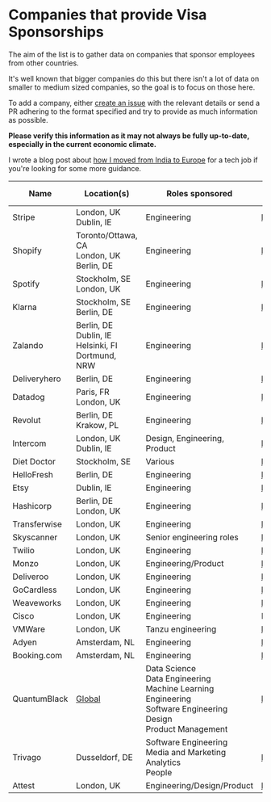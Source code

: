 # Companies that provide Visa Sponsorships


The aim of the list is to gather data on companies that sponsor employees from other countries.

It's well known that bigger companies do this but there isn't a lot of data on smaller to medium sized companies, so the goal is to focus on those here.

To add a company, either [create an issue](https://github.com/shubheksha/companies-sponsoring-visas/issues/new) with the relevant details or send a PR adhering to the format specified and try to provide as much information as possible.

**Please verify this information as it may not always be fully up-to-date, especially in the current economic climate.**

I wrote a blog post about [how I moved from India to Europe](https://shubheksha.com/posts/2020/08/how-i-moved-from-india-to-europe-for-a-tech-job/) for a tech job if you're looking for some more guidance.


| Name  | Location(s)  |Roles sponsored  |  Careers page |  Relocation bonus? |
|-------|--------------|-----------------|---------------|--------------------|
| Stripe| London, UK <br>Dublin, IE| Engineering| https://stripe.com/jobs| N/A|       
| Shopify| Toronto/Ottawa, CA <br> London, UK <br> Berlin, DE| Engineering| https://shopify.com/careers| ✅|
| Spotify| Stockholm, SE <br> London, UK| Engineering| https://www.spotifyjobs.com/| ✅|
| Klarna | Stockholm, SE <br> Berlin, DE | Engineering | https://www.klarna.com/careers/ | ✅ |
| Zalando| Berlin, DE <br> Dublin, IE <br> Helsinki, FI <br> Dortmund, NRW| Engineering| https://jobs.zalando.com/en/jobs/| ✅|
| Deliveryhero| Berlin, DE| Engineering| https://careers.deliveryhero.com/global/en| ✅|
| Datadog| Paris, FR <br> London, UK | Engineering| https://www.datadoghq.com/careers/| N/A|
| Revolut| Berlin, DE <br> Krakow, PL | Engineering| https://www.revolut.com/en-US/careers| N/A|
| Intercom| London, UK <br>Dublin, IE| Design, Engineering, Product| https://www.intercom.com/careers| ✅|
| Diet Doctor | Stockholm, SE | Various | https://careers.dietdoctor.com/ | N/A |      
| HelloFresh | Berlin, DE | Engineering | https://www.hellofresh.com/careers/ | N/A | 
| Etsy | Dublin, IE | Engineering | https://www.etsy.com/uk/careers#engineering | N/A |
| Hashicorp | Berlin, DE <br> London, UK | Engineering | https://www.hashicorp.com/jobs/engineering | N/A |
| Transferwise | London, UK | Engineering | https://www.transferwise.jobs/ | N/A |
| Skyscanner | London, UK | Senior engineering roles | https://www.skyscanner.net/jobs/current-jobs/ | N/A |
| Twilio | London, UK | Engineering | https://www.twilio.com/company/jobs | N/A |
| Monzo | London, UK | Engineering/Product | https://monzo.com/careers/ | ✅ |
| Deliveroo | London, UK | Engineering | https://careers.deliveroo.co.uk/ | N/A |
| GoCardless | London, UK | Engineering | https://gocardless.com/about/careers/ | N/A |
| Weaveworks | London, UK | Engineering | https://www.weave.works/company/hiring/ | N/A |
| Cisco | London, UK | Engineering | N/A | N/A |
| VMWare | London, UK | Tanzu engineering | https://pages.beamery.com/vmware/page/tanzu | N/A |
| Adyen | Amsterdam, NL | Engineering | https://careers.adyen.com | N/A |
| Booking.com | Amsterdam, NL | Engineering | https://careers.booking.com | N/A |
| QuantumBlack | [Global](https://quantumblack.com/careers/current-openings#content) | Data Science <br> Data Engineering <br> Machine Learning Engineering <br> Software Engineering <br> Design <br> Product Management | https://quantumblack.com/careers/ | ✅ |
| Trivago | Dusseldorf, DE | Software Engineering <br> Media and Marketing <br> Analytics <br> People |https://company.trivago.com/open-positions/ | ✅|
| Attest | London, UK | Engineering/Design/Product | https://jobs.lever.co/attest | N/A |

